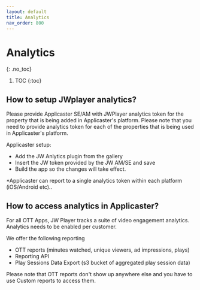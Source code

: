 ```yaml
---
layout: default
title: Analytics
nav_order: 800
---
```

# Analytics
{: .no_toc}

1. TOC
{:toc}

## How to setup JWplayer analytics?
Please provide Applicaster SE/AM with JWPlayer analytics token for the property that is being added in Applicaster's platform. Please note that you need to provide analytics token for each of the properties that is being used in Applicaster's platform.

Applicaster setup:
- Add the JW Anlytics plugin from the gallery
- Insert the JW token provided by the JW AM/SE and save
- Build the app so the changes will take effect.

*Applicaster can report to a single analytics token within each platform (iOS/Android etc).. 

## How to access analytics in Applicaster? 
For all OTT Apps, JW Player tracks a suite of video engagement analytics. Analytics needs to be enabled per customer.

We offer the following reporting
-  OTT reports (minutes watched, unique viewers, ad impressions, plays)
- Reporting API
- Play Sessions Data Export (s3 bucket of aggregated play session data)

Please note that OTT reports don't show up anywhere else and you have to use Custom reports to access them.

